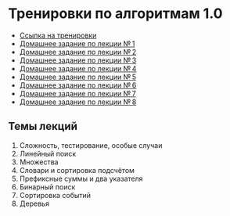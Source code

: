 # Тренировки по алгоритмам 1.0
* [Ссылка на тренировки](https://yandex.ru/yaintern/algorithm-training_1)
* [Домашнее задание по лекции № 1](https://contest.yandex.ru/contest/27393/enter)
* [Домашнее задание по лекции № 2](https://contest.yandex.ru/contest/27472/enter)
* [Домашнее задание по лекции № 3](https://contest.yandex.ru/contest/27663/enter)
* [Домашнее задание по лекции № 4](https://contest.yandex.ru/contest/27665/enter)
* [Домашнее задание по лекции № 5](https://contest.yandex.ru/contest/27794/enter)
* [Домашнее задание по лекции № 6](https://contest.yandex.ru/contest/27844/enter)
* [Домашнее задание по лекции № 7](https://contest.yandex.ru/contest/27883/enter)
* [Домашнее задание по лекции № 8](https://contest.yandex.ru/contest/28069/enter)

## Темы лекций
1. Сложность, тестирование, особые случаи
2. Линейный поиск
3. Множества
4. Словари и сортировка подсчётом
5. Префиксные суммы и два указателя
6. Бинарный поиск
7. Сортировка событий
8. Деревья
